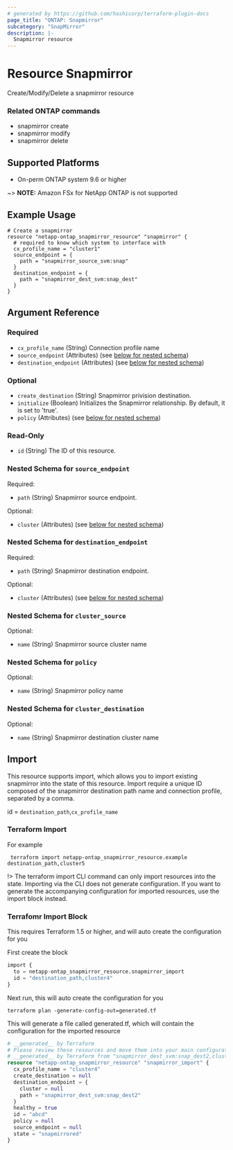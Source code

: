 ```yaml
---
# generated by https://github.com/hashicorp/terraform-plugin-docs
page_title: "ONTAP: Snapmirror"
subcategory: "SnapMirror"
description: |-
  Snapmirror resource
---
```


# Resource Snapmirror

Create/Modify/Delete a snapmirror resource

### Related ONTAP commands
* snapmirror create
* snapmirror modify
* snapmirror delete

## Supported Platforms
* On-perm ONTAP system 9.6 or higher

~> **NOTE:** Amazon FSx for NetApp ONTAP is not supported

## Example Usage
```
# Create a snapmirror
resource "netapp-ontap_snapmirror_resource" "snapmirror" {
  # required to know which system to interface with
  cx_profile_name = "cluster1"
  source_endpoint = {
    path = "snapmirror_source_svm:snap"
  }
  destination_endpoint = {
    path = "snapmirror_dest_svm:snap_dest"
  }
}
```


<!-- schema generated by tfplugindocs -->
## Argument Reference

### Required

- `cx_profile_name` (String) Connection profile name
- `source_endpoint` (Attributes) (see [below for nested schema](#nestedatt--source_endpoint))
- `destination_endpoint` (Attributes) (see [below for nested schema](#nestedatt--destination_endpoint))

### Optional

- `create_destination` (String) Snapmirror privision destination.
- `initialize` (Boolean) Initializes the Snapmirror relationship. By default, it is set to 'true'.
- `policy` (Attributes) (see [below for nested schema](#nestedatt--policy))

### Read-Only

- `id` (String) The ID of this resource.

<a id="nestedatt--source_endpoint"></a>
### Nested Schema for `source_endpoint`

Required:

- `path` (String) Snapmirror source endpoint.

Optional:

- `cluster`  (Attributes) (see [below for nested schema](#nestedatt--cluster_source))

<a id="nestedatt--destination_endpoint"></a>
### Nested Schema for `destination_endpoint`

Required:

- `path` (String) Snapmirror destination endpoint.

Optional:

- `cluster`  (Attributes) (see [below for nested schema](#nestedatt--cluster_destination))


<a id="nestedatt--cluster_source"></a>
### Nested Schema for `cluster_source`

Optional:

- `name` (String) Snapmirror source cluster name

<a id="nestedatt--policy"></a>
### Nested Schema for `policy`

Optional:

- `name` (String) Snapmirror policy name

<a id="nestedatt--cluster_destination"></a>
### Nested Schema for `cluster_destination`

Optional:

- `name` (String) Snapmirror destination cluster name

## Import
This resource supports import, which allows you to import existing snapmirror into the state of this resource.
Import require a unique ID composed of the snapmirror destination path name and connection profile, separated by a comma.

id = `destination_path`,`cx_profile_name`

### Terraform Import

For example
```shell
 terraform import netapp-ontap_snapmirror_resource.example destination_path,cluster5
```
!> The terraform import CLI command can only import resources into the state. Importing via the CLI does not generate configuration. If you want to generate the accompanying configuration for imported resources, use the import block instead.

### Terrafomr Import Block
This requires Terraform 1.5 or higher, and will auto create the configuration for you

First create the block
```terraform
import {
  to = netapp-ontap_snapmirror_resource.snapmirror_import
  id = "destination_path,cluster4"
}
```
Next run, this will auto create the configuration for you
```shell
terraform plan -generate-config-out=generated.tf
```
This will generate a file called generated.tf, which will contain the configuration for the imported resource
```terraform
# __generated__ by Terraform
# Please review these resources and move them into your main configuration files.
# __generated__ by Terraform from "snapmirror_dest_svm:snap_dest2,cluster4"
resource "netapp-ontap_snapmirror_resource" "snapmirror_import" {
  cx_profile_name = "cluster4"
  create_destination = null
  destination_endpoint = {
    cluster = null
    path = "snapmirror_dest_svm:snap_dest2"
  }
  healthy = true
  id = "abcd"
  policy = null
  source_endpoint = null
  state = "snapmirrored"
}
```